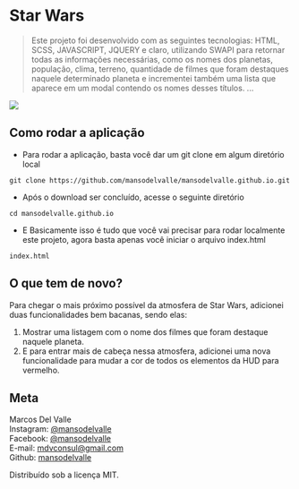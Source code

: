 # Star Wars 
> Este projeto foi desenvolvido com as seguintes tecnologias: HTML, SCSS, JAVASCRIPT, JQUERY e claro, utilizando SWAPI para retornar todas as informações necessárias, como os nomes dos planetas, população, clima, terreno, quantidade de filmes que foram destaques naquele determinado planeta e incrementei também uma lista que aparece em um modal contendo os nomes desses títulos. 
...

![](../header.png)


## Como rodar a aplicação

- Para rodar a aplicação, basta você dar um git clone em algum diretório local
```
git clone https://github.com/mansodelvalle/mansodelvalle.github.io.git
```
- Após o download ser concluído, acesse o seguinte diretório
```
cd mansodelvalle.github.io
```
- E Basicamente isso é tudo que você vai precisar para rodar localmente este projeto, agora basta apenas você iniciar o arquivo index.html 
```
index.html
```
## O que tem de novo? 
Para chegar o mais próximo possível da atmosfera de Star Wars, adicionei duas funcionalidades bem bacanas, sendo elas:
1. Mostrar uma listagem com o nome dos filmes que foram destaque naquele planeta.
2. E para entrar mais de cabeça nessa atmosfera, adicionei uma nova funcionalidade para mudar a cor de todos os elementos da HUD para vermelho.

## Meta

Marcos Del Valle<br>
Instagram: [@mansodelvalle](https://instagram.com/mansodelvalle)<br>
Facebook: [@mansodelvalle](https://facebook.com/mansodelvalle)<br>
E-mail: mdvconsul@gmail.com<br>
Github: [mansodelvalle](https://github.com/mansodelvalle/)

Distribuído sob a licença MIT.
